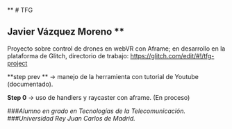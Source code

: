** # TFG
## Javier Vázquez Moreno **

Proyecto sobre control de drones en webVR con Aframe; en desarrollo en la plataforma de Glitch, directorio de trabajo: https://glitch.com/edit/#!/tfg-project

**step prev ** -> manejo de la herramienta con tutorial de Youtube (documentado).

**Step 0** -> uso de handlers y raycaster con aframe. (En proceso)

*###Alumno en grado en Tecnologías de la Telecomunicación.
###Universidad Rey Juan Carlos de Madrid.*
